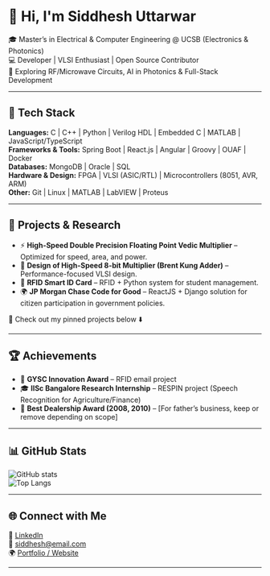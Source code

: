 # 👋 Hi, I'm Siddhesh Uttarwar  

🎓 Master’s in Electrical & Computer Engineering @ UCSB (Electronics & Photonics)  
💻 Developer | VLSI Enthusiast | Open Source Contributor  
🌱 Exploring RF/Microwave Circuits, AI in Photonics & Full-Stack Development  

---

## 🚀 Tech Stack  

**Languages:** C | C++ | Python | Verilog HDL | Embedded C | MATLAB | JavaScript/TypeScript  
**Frameworks & Tools:** Spring Boot | React.js | Angular | Groovy | OUAF | Docker  
**Databases:** MongoDB | Oracle | SQL  
**Hardware & Design:** FPGA | VLSI (ASIC/RTL) | Microcontrollers (8051, AVR, ARM)  
**Other:** Git | Linux | MATLAB | LabVIEW | Proteus  

---

## 🔬 Projects & Research  

- ⚡ **High-Speed Double Precision Floating Point Vedic Multiplier** – Optimized for speed, area, and power.  
- 📡 **Design of High-Speed 8-bit Multiplier (Brent Kung Adder)** – Performance-focused VLSI design.  
- 🪪 **RFID Smart ID Card** – RFID + Python system for student management.  
- 🌍 **JP Morgan Chase Code for Good** – ReactJS + Django solution for citizen participation in government policies.  

📌 Check out my pinned projects below ⬇️  

---

## 🏆 Achievements  

- 🥈 **GYSC Innovation Award** – RFID email project  
- 🎓 **IISc Bangalore Research Internship** – RESPIN project (Speech Recognition for Agriculture/Finance)  
- 🏅 **Best Dealership Award (2008, 2010)** – [For father’s business, keep or remove depending on scope]  

---

## 📊 GitHub Stats  

![GitHub stats](https://github-readme-stats.vercel.app/api?username=SiddheshUttarwar&show_icons=true&theme=tokyonight)  
![Top Langs](https://github-readme-stats.vercel.app/api/top-langs/?username=SiddheshUttarwar&layout=compact&theme=tokyonight)  

---

## 🌐 Connect with Me  

🔗 [LinkedIn](https://linkedin.com/in/your-link)  
📧 siddhesh@email.com  
🌍 [Portfolio / Website](https://your-portfolio-link.com)  

---
